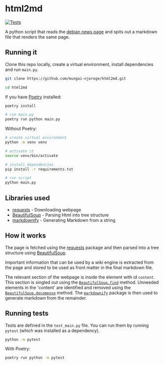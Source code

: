 # html2md
[![Tests](https://github.com/mungai-njoroge/html2md/actions/workflows/run_tests.yml/badge.svg)](https://github.com/mungai-njoroge/html2md/actions/workflows/run_tests.yml)

A python script that reads the [debian news page](https://wiki.debian.org/News) and spits out a markdown file that renders the same page.

## Running it

Clone this repo locally, create a virtual environment, install dependencies and run `main.py`.

```sh
git clone https://github.com/mungai-njoroge/html2md.git

cd html2md
```

If you have [Poetry](https://python-poetry.org) installed:

```sh
poetry install

# run main.py
poetry run python main.py
```

Without Poetry:

```sh
# create virtual environment
python -m venv venv

# activate it
source venv/bin/activate

# install dependencies
pip install -r requirements.txt

# run script
python main.py
```

## Libraries used

- [requests](https://pypi.org/project/requests/) - Downloading webpage
- [BeautifulSoup](https://pypi.org/project/beautifulsoup4/) - Parsing Html into tree structure
- [markdownify](https://github.com/matthewwithanm/python-markdownify) - Generating Markdown from a string

## How it works

The page is fetched using the [requests](https://pypi.org/project/requests/) package and then parsed into a tree structure using [BeautifulSoup](https://pypi.org/project/beautifulsoup4/).

Important information that can be used by a wiki engine is extracted from the page and stored to be used as front matter in the final markdown file.

The relevant section of the webpage is inside the element with id `content`. This section is singled out using the [`BeautifulSoup.find`](https://www.crummy.com/software/BeautifulSoup/bs4/doc/#find) method. Unneeded elements in the 'content' are identified and removed using the [`BeautifulSoup.decompose`](https://www.crummy.com/software/BeautifulSoup/bs4/doc/#decompose) method. The [`markdownify`](https://github.com/matthewwithanm/python-markdownify) package is then used to generate markdown from the remainder.

## Running tests

Tests are defined in the `test_main.py` file. You can run them by running `pytest` (which was installed as a dependency).

```sh
python -m pytest
```

With Poetry:

```sh
poetry run python -m pytest
```
